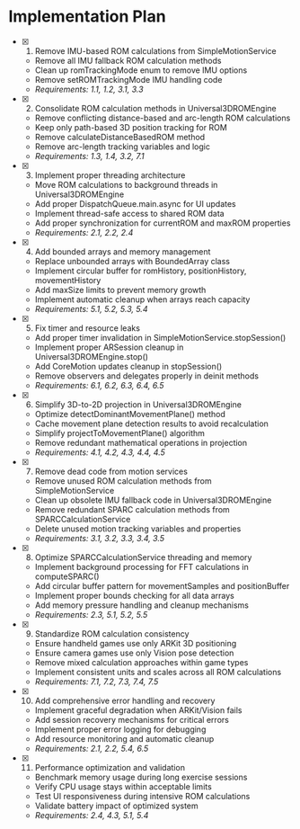 # Implementation Plan

- [x] 1. Remove IMU-based ROM calculations from SimpleMotionService
  - Remove all IMU fallback ROM calculation methods
  - Clean up romTrackingMode enum to remove IMU options
  - Remove setROMTrackingMode IMU handling code
  - _Requirements: 1.1, 1.2, 3.1, 3.3_

- [x] 2. Consolidate ROM calculation methods in Universal3DROMEngine
  - Remove conflicting distance-based and arc-length ROM calculations
  - Keep only path-based 3D position tracking for ROM
  - Remove calculateDistanceBasedROM method
  - Remove arc-length tracking variables and logic
  - _Requirements: 1.3, 1.4, 3.2, 7.1_

- [x] 3. Implement proper threading architecture
  - Move ROM calculations to background threads in Universal3DROMEngine
  - Add proper DispatchQueue.main.async for UI updates
  - Implement thread-safe access to shared ROM data
  - Add proper synchronization for currentROM and maxROM properties
  - _Requirements: 2.1, 2.2, 2.4_

- [x] 4. Add bounded arrays and memory management
  - Replace unbounded arrays with BoundedArray class
  - Implement circular buffer for romHistory, positionHistory, movementHistory
  - Add maxSize limits to prevent memory growth
  - Implement automatic cleanup when arrays reach capacity
  - _Requirements: 5.1, 5.2, 5.3, 5.4_

- [x] 5. Fix timer and resource leaks
  - Add proper timer invalidation in SimpleMotionService.stopSession()
  - Implement proper ARSession cleanup in Universal3DROMEngine.stop()
  - Add CoreMotion updates cleanup in stopSession()
  - Remove observers and delegates properly in deinit methods
  - _Requirements: 6.1, 6.2, 6.3, 6.4, 6.5_

- [x] 6. Simplify 3D-to-2D projection in Universal3DROMEngine
  - Optimize detectDominantMovementPlane() method
  - Cache movement plane detection results to avoid recalculation
  - Simplify projectToMovementPlane() algorithm
  - Remove redundant mathematical operations in projection
  - _Requirements: 4.1, 4.2, 4.3, 4.4, 4.5_

- [x] 7. Remove dead code from motion services
  - Remove unused ROM calculation methods from SimpleMotionService
  - Clean up obsolete IMU fallback code in Universal3DROMEngine
  - Remove redundant SPARC calculation methods from SPARCCalculationService
  - Delete unused motion tracking variables and properties
  - _Requirements: 3.1, 3.2, 3.3, 3.4, 3.5_

- [x] 8. Optimize SPARCCalculationService threading and memory
  - Implement background processing for FFT calculations in computeSPARC()
  - Add circular buffer pattern for movementSamples and positionBuffer
  - Implement proper bounds checking for all data arrays
  - Add memory pressure handling and cleanup mechanisms
  - _Requirements: 2.3, 5.1, 5.2, 5.5_

- [x] 9. Standardize ROM calculation consistency
  - Ensure handheld games use only ARKit 3D positioning
  - Ensure camera games use only Vision pose detection
  - Remove mixed calculation approaches within game types
  - Implement consistent units and scales across all ROM calculations
  - _Requirements: 7.1, 7.2, 7.3, 7.4, 7.5_

- [x] 10. Add comprehensive error handling and recovery
  - Implement graceful degradation when ARKit/Vision fails
  - Add session recovery mechanisms for critical errors
  - Implement proper error logging for debugging
  - Add resource monitoring and automatic cleanup
  - _Requirements: 2.1, 2.2, 5.4, 6.5_

- [x] 11. Performance optimization and validation
  - Benchmark memory usage during long exercise sessions
  - Verify CPU usage stays within acceptable limits
  - Test UI responsiveness during intensive ROM calculations
  - Validate battery impact of optimized system
  - _Requirements: 2.4, 4.3, 5.1, 5.4_